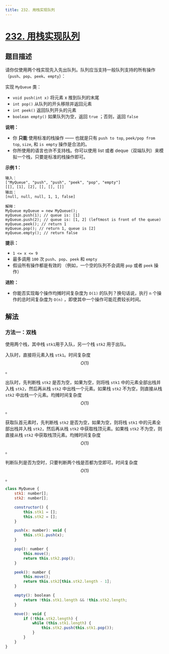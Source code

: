 ```yaml
---
title: 232. 用栈实现队列
---
```

# [232. 用栈实现队列](https://leetcode.cn/problems/implement-queue-using-stacks)

## 题目描述

请你仅使用两个栈实现先入先出队列。队列应当支持一般队列支持的所有操作（`push`、`pop`、`peek`、`empty`）：

实现 `MyQueue` 类：

- `void push(int x)` 将元素 x 推到队列的末尾
- `int pop()` 从队列的开头移除并返回元素
- `int peek()` 返回队列开头的元素
- `boolean empty()` 如果队列为空，返回 `true` ；否则，返回 `false`

**说明：**

- 你 **只能** 使用标准的栈操作 —— 也就是只有 `push to top`, `peek/pop from top`, `size`, 和 `is empty` 操作是合法的。
- 你所使用的语言也许不支持栈。你可以使用 list 或者 deque（双端队列）来模拟一个栈，只要是标准的栈操作即可。

**示例 1：**

```
输入：
["MyQueue", "push", "push", "peek", "pop", "empty"]
[[], [1], [2], [], [], []]
输出：
[null, null, null, 1, 1, false]

解释：
MyQueue myQueue = new MyQueue();
myQueue.push(1); // queue is: [1]
myQueue.push(2); // queue is: [1, 2] (leftmost is front of the queue)
myQueue.peek(); // return 1
myQueue.pop(); // return 1, queue is [2]
myQueue.empty(); // return false
```

**提示：**

- `1 <= x <= 9`
- 最多调用 `100` 次 `push`、`pop`、`peek` 和 `empty`
- 假设所有操作都是有效的 （例如，一个空的队列不会调用 `pop` 或者 `peek` 操作）

**进阶：**

- 你能否实现每个操作均摊时间复杂度为 `O(1)` 的队列？换句话说，执行 `n` 个操作的总时间复杂度为 `O(n)` ，即使其中一个操作可能花费较长时间。

## 解法

### 方法一：双栈

使用两个栈，其中栈 `stk1`用于入队，另一个栈 `stk2` 用于出队。

入队时，直接将元素入栈 `stk1`。时间复杂度 $$O(1)$$ 。

出队时，先判断栈 `stk2` 是否为空，如果为空，则将栈 `stk1` 中的元素全部出栈并入栈 `stk2`，然后再从栈 `stk2` 中出栈一个元素。如果栈 `stk2` 不为空，则直接从栈 `stk2` 中出栈一个元素。均摊时间复杂度 $$O(1)$$。

获取队首元素时，先判断栈 `stk2` 是否为空，如果为空，则将栈 `stk1` 中的元素全部出栈并入栈 `stk2`，然后再从栈 `stk2` 中获取栈顶元素。如果栈 `stk2` 不为空，则直接从栈 `stk2` 中获取栈顶元素。均摊时间复杂度 $$O(1)$$。

判断队列是否为空时，只要判断两个栈是否都为空即可。时间复杂度 $$O(1)$$。

```js
class MyQueue {
    stk1: number[];
    stk2: number[];

    constructor() {
        this.stk1 = [];
        this.stk2 = [];
    }

    push(x: number): void {
        this.stk1.push(x);
    }

    pop(): number {
        this.move();
        return this.stk2.pop();
    }

    peek(): number {
        this.move();
        return this.stk2[this.stk2.length - 1];
    }

    empty(): boolean {
        return !this.stk1.length && !this.stk2.length;
    }

    move(): void {
        if (!this.stk2.length) {
            while (this.stk1.length) {
                this.stk2.push(this.stk1.pop());
            }
        }
    }
}
```

